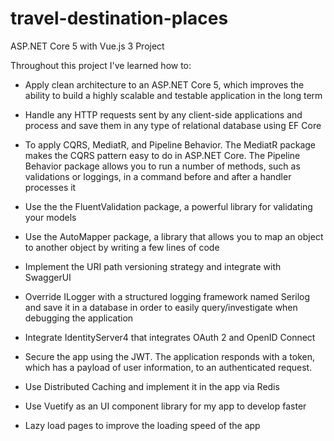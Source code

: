 # travel-destination-places

ASP.NET Core 5 with Vue.js 3 Project

Throughout this project I've learned how to:

- Apply clean architecture to an ASP.NET Core 5, which improves the ability to build a highly scalable and testable application in the long term
- Handle any HTTP requests sent by any client-side applications and process and save them in any type of relational database using EF Core
- To apply CQRS, MediatR, and Pipeline Behavior. The MediatR package makes the CQRS pattern easy to do in ASP.NET Core. The Pipeline Behavior package allows you to run a number of methods, such as validations or loggings, in a command before and after a handler processes it
- Use the the FluentValidation package, a powerful library for validating your models
- Use the AutoMapper package, a library that allows you to map an object to another object by writing a few lines of code
- Implement the URI path versioning strategy and integrate with SwaggerUI
- Override ILogger with a structured logging framework named Serilog and save it in a database in order to easily query/investigate when debugging the application
- Integrate IdentityServer4 that integrates OAuth 2 and OpenID Connect
- Secure the app using the JWT. The application responds with a token, which has a payload of user information, to an authenticated request.
- Use Distributed Caching and implement it in the app via Redis

- Use Vuetify as an UI component library for my app to develop faster
- Lazy load pages to improve the loading speed of the app
